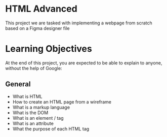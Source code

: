 # HTML Advanced
This project we are tasked with implementing a webpage from scratch based on a Figma designer file

# Learning Objectives
At the end of this project, you are expected to be able to explain to anyone, without the help of Google:

## General
- What is HTML
- How to create an HTML page from a wireframe
- What is a markup language
- What is the DOM
- What is an element / tag
- What is an attribute
- What the purpose of each HTML tag